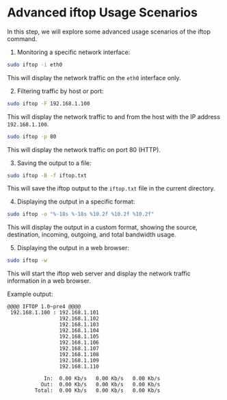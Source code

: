 # Advanced iftop Usage Scenarios

In this step, we will explore some advanced usage scenarios of the iftop command.

1. Monitoring a specific network interface:

```bash
sudo iftop -i eth0
```

This will display the network traffic on the `eth0` interface only.

2. Filtering traffic by host or port:

```bash
sudo iftop -F 192.168.1.100
```

This will display the network traffic to and from the host with the IP address `192.168.1.100`.

```bash
sudo iftop -p 80
```

This will display the network traffic on port 80 (HTTP).

3. Saving the output to a file:

```bash
sudo iftop -B -f iftop.txt
```

This will save the iftop output to the `iftop.txt` file in the current directory.

4. Displaying the output in a specific format:

```bash
sudo iftop -o "%-18s %-18s %10.2f %10.2f %10.2f"
```

This will display the output in a custom format, showing the source, destination, incoming, outgoing, and total bandwidth usage.

5. Displaying the output in a web browser:

```bash
sudo iftop -w
```

This will start the iftop web server and display the network traffic information in a web browser.

Example output:

```
@@@@ IFTOP 1.0~pre4 @@@@
 192.168.1.100 : 192.168.1.101
                 192.168.1.102
                 192.168.1.103
                 192.168.1.104
                 192.168.1.105
                 192.168.1.106
                 192.168.1.107
                 192.168.1.108
                 192.168.1.109
                 192.168.1.110

            In:  0.00 Kb/s   0.00 Kb/s   0.00 Kb/s
           Out:  0.00 Kb/s   0.00 Kb/s   0.00 Kb/s
         Total:  0.00 Kb/s   0.00 Kb/s   0.00 Kb/s
```
